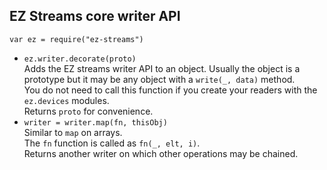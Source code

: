 ## EZ Streams core writer API

`var ez = require("ez-streams")`  

* `ez.writer.decorate(proto)`  
  Adds the EZ streams writer API to an object. 
  Usually the object is a prototype but it may be any object with a `write(_, data)` method.  
  You do not need to call this function if you create your readers with
  the `ez.devices` modules.   
  Returns `proto` for convenience.
* `writer = writer.map(fn, thisObj)`  
  Similar to `map` on arrays.  
  The `fn` function is called as `fn(_, elt, i)`.  
  Returns another writer on which other operations may be chained.
